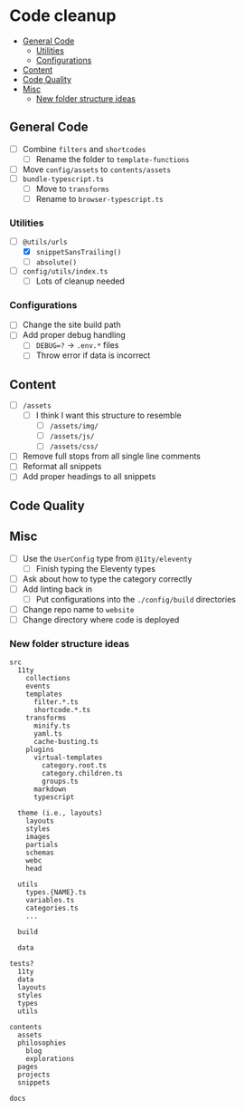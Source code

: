 # Code cleanup

- [General Code](#general-code)
  - [Utilities](#utilities)
  - [Configurations](#configurations)
- [Content](#content)
- [Code Quality](#code-quality)
- [Misc](#misc)
  - [New folder structure ideas](#new-folder-structure-ideas)

## General Code
- [ ] Combine `filters` and `shortcodes`
  - [ ] Rename the folder to `template-functions`
- [ ] Move `config/assets` to `contents/assets`
- [ ] `bundle-typescript.ts`
  - [ ] Move to `transforms`
  - [ ] Rename to `browser-typescript.ts`

### Utilities
- [ ] `@utils/urls`
  - [x] `snippetSansTrailing()`
  - [ ] `absolute()`
- [ ] `config/utils/index.ts`
  - [ ] Lots of cleanup needed

### Configurations
- [ ] Change the site build path
- [ ] Add proper debug handling
  - [ ] `DEBUG=?` -> `.env.*` files
  - [ ] Throw error if data is incorrect

## Content
- [ ] `/assets`
  - [ ] I think I want this structure to resemble
    - [ ] `/assets/img/`
    - [ ] `/assets/js/`
    - [ ] `/assets/css/`
- [ ] Remove full stops from all single line comments
- [ ] Reformat all snippets
- [ ] Add proper headings to all snippets

## Code Quality
## Misc
- [ ] Use the `UserConfig` type from `@11ty/eleventy`
  - [ ] Finish typing the Eleventy types
- [ ] Ask about how to type the category correctly
- [ ] Add linting back in
  - [ ] Put configurations into the `./config/build` directories
- [ ] Change repo name to `website`
- [ ] Change directory where code is deployed

### New folder structure ideas
```
src
  11ty
    collections
    events
    templates
      filter.*.ts
      shortcode.*.ts
    transforms
      minify.ts
      yaml.ts
      cache-busting.ts
    plugins
      virtual-templates
        category.root.ts
        category.children.ts
        groups.ts
      markdown
      typescript

  theme (i.e., layouts)
    layouts
    styles
    images
    partials
    schemas
    webc
    head

  utils
    types.{NAME}.ts
    variables.ts
    categories.ts
    ...

  build

  data

tests?
  11ty
  data
  layouts
  styles
  types
  utils

contents
  assets
  philosophies
    blog
    explorations
  pages
  projects
  snippets

docs
```
